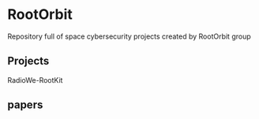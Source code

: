 # RootOrbit
Repository full of space cybersecurity projects created by RootOrbit group


## Projects

RadioWe-RootKit

## papers





